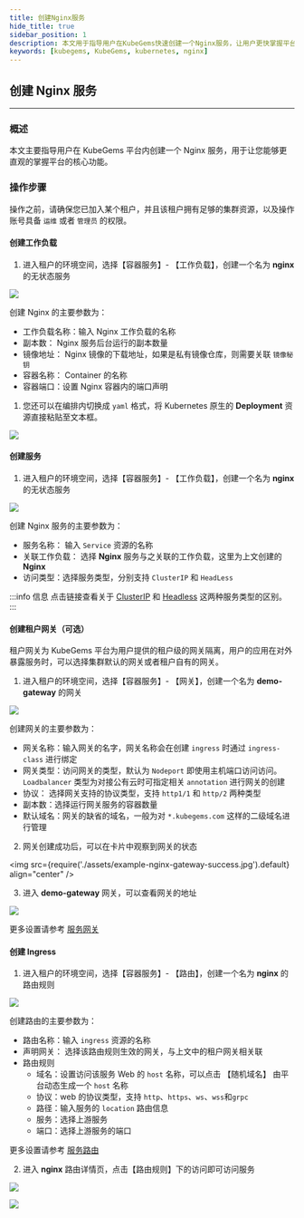 ```yaml
---
title: 创建Nginx服务
hide_title: true
sidebar_position: 1
description: 本文用于指导用户在KubeGems快速创建一个Nginx服务，让用户更快掌握平台的核心功能。
keywords: [kubegems, KubeGems, kubernetes, nginx]
---
```


## 创建 Nginx 服务

---

### 概述

本文主要指导用户在 KubeGems 平台内创建一个 Nginx 服务，用于让您能够更直观的掌握平台的核心功能。

### 操作步骤

操作之前，请确保您已加入某个租户，并且该租户拥有足够的集群资源，以及操作账号具备 `运维` 或者 `管理员` 的权限。

#### 创建工作负载

1. 进入租户的环境空间，选择【容器服务】- 【工作负载】，创建一个名为 **nginx** 的无状态服务

![](./assets/example-nginx-deploy.jpg)

创建 Nginx 的主要参数为：

- 工作负载名称：输入 Nginx 工作负载的名称
- 副本数： Nginx 服务后台运行的副本数量
- 镜像地址： Nginx 镜像的下载地址，如果是私有镜像仓库，则需要关联 `镜像秘钥`
- 容器名称： Container 的名称
- 容器端口：设置 Nginx 容器内的端口声明

1. 您还可以在编排内切换成 `yaml` 格式，将 Kubernetes 原生的 **Deployment** 资源直接粘贴至文本框。

![](./assets/example-nginx-deploy-yaml.jpg)

#### 创建服务

1. 进入租户的环境空间，选择【容器服务】- 【工作负载】，创建一个名为 **nginx** 的无状态服务

![](./assets/example-nginx-service.jpg)

创建 Nginx 服务的主要参数为：

- 服务名称： 输入 `Service` 资源的名称
- 关联工作负载： 选择 **Nginx** 服务与之关联的工作负载，这里为上文创建的 **Nginx**
- 访问类型：选择服务类型，分别支持 `ClusterIP` 和 `HeadLess`

:::info 信息
点击链接查看关于 [ClusterIP](https://kubernetes.io/docs/concepts/services-networking/service/#virtual-ips-and-service-proxies) 和 [Headless](https://kubernetes.io/docs/concepts/services-networking/service/#virtual-ips-and-service-proxies) 这两种服务类型的区别。
:::

#### 创建租户网关（可选）

租户网关为 KubeGems 平台为用户提供的租户级的网关隔离，用户的应用在对外暴露服务时，可以选择集群默认的网关或者租户自有的网关。

1. 进入租户的环境空间，选择【容器服务】- 【网关】，创建一个名为 **demo-gateway** 的网关

![](./assets/example-nginx-gateway.jpg)

创建网关的主要参数为：

- 网关名称：输入网关的名字，网关名称会在创建 `ingress` 时通过 `ingress-class` 进行绑定
- 网关类型：访问网关的类型，默认为 `Nodeport` 即使用主机端口访问访问。`Loadbalancer` 类型为对接公有云时可指定相关 `annotation` 进行网关的创建
- 协议： 选择网关支持的协议类型，支持 `http1/1` 和 `http/2` 两种类型
- 副本数：选择运行网关服务的容器数量
- 默认域名：网关的缺省的域名，一般为对 `*.kubegems.com` 这样的二级域名进行管理

2. 网关创建成功后，可以在卡片中观察到网关的状态

<img
src={require('./assets/example-nginx-gateway-success.jpg').default}
align="center"
/>

3. 进入 **demo-gateway** 网关，可以查看网关的地址

![](./assets/example-nginx-gateway-info.jpg)

更多设置请参考 [服务网关](/docs/tasks/appservice/gateways/gateway)

#### 创建 Ingress

1. 进入租户的环境空间，选择【容器服务】- 【路由】，创建一个名为 **nginx** 的路由规则

![](./assets/example-nginx-ingress.jpg)

创建路由的主要参数为：

- 路由名称：输入 `ingress` 资源的名称
- 声明网关： 选择该路由规则生效的网关，与上文中的租户网关相关联
- 路由规则
  - 域名：设置访问该服务 Web 的 `host` 名称，可以点击 【随机域名】 由平台动态生成一个 `host` 名称
  - 协议：web 的协议类型，支持 `http`、`https`、`ws`、`wss`和`grpc `
  - 路径：输入服务的 `location` 路由信息
  - 服务：选择上游服务
  - 端口：选择上游服务的端口

更多设置请参考 [服务路由](/docs/tasks/appservice/gateways/ingress)

2. 进入 **nginx** 路由详情页，点击【路由规则】下的访问即可访问服务

![](./assets/example-nginx-ingress.jpg)

![](./assets/example-nginx-ingress-success.jpg)
